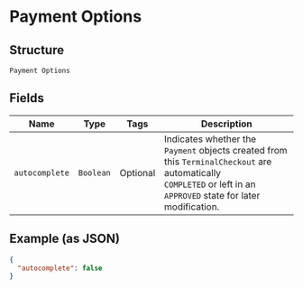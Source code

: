 
# Payment Options

## Structure

`Payment Options`

## Fields

| Name | Type | Tags | Description |
|  --- | --- | --- | --- |
| `autocomplete` | `Boolean` | Optional | Indicates whether the `Payment` objects created from this `TerminalCheckout` are automatically<br>`COMPLETED` or left in an `APPROVED` state for later modification. |

## Example (as JSON)

```json
{
  "autocomplete": false
}
```

